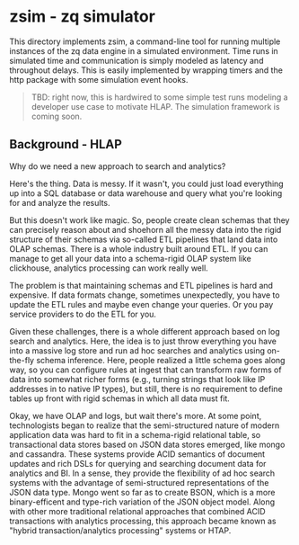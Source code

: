 # zsim - zq simulator

This directory implements zsim, a command-line tool for running multiple
instances of the zq data engine in a simulated environment.
Time runs in simulated time and communication is simply modeled
as latency and throughout delays.  This is easily implemented by
wrapping timers and the http package with some simulation event hooks.

> TBD: right now, this is hardwired to some simple test runs modeling
> a developer use case to motivate HLAP.  The simulation framework
> is coming soon.

## Background - HLAP

Why do we need a new approach to search and analytics?

Here's the thing.  Data is messy.  If it wasn't, you could just load everything
up into a SQL database or data warehouse and query what you're looking for
and analyze the results.

But this doesn't work like magic.  So, people create clean schemas that they
can precisely reason about and
shoehorn all the messy data into the rigid structure of their schemas via
so-called ETL pipelines that land data into OLAP schemas.
There is a whole industry built around ETL.  If you can manage to get all your data
into a schema-rigid OLAP system like clickhouse, analytics processing
can work really well.

The problem is that maintaining schemas and ETL pipelines is hard and expensive.
If data formats change, sometimes unexpectedly, you have to update the ETL rules
and maybe even change your queries.  Or you pay service providers to do the
ETL for you.

Given these challenges, there is a whole different approach based on log search and analytics.
Here, the idea is to just throw everything you have into a massive log store
and run ad hoc searches and analytics using on-the-fly schema inference.
Here, people realized a little schema goes along way, so you can configure rules at
ingest that can transform raw forms of data into somewhat richer forms (e.g., turning
strings that look like IP addresses in to native IP types), but still, there
is no requirement to define tables up front with rigid schemas in which
all data must fit.

Okay, we have OLAP and logs, but wait there's more.  At some point, technologists began
to realize that the semi-structured nature of modern application data was
hard to fit in a schema-rigid relational table, so transactional data stores
based on JSON data stores emerged, like mongo and cassandra.  These systems
provide ACID semantics of document updates and rich DSLs for querying and
searching document data for analytics and BI.  In a sense, they provide the flexibility
of ad hoc search systems with the advantage of semi-structured representations
of the JSON data type.  Mongo went so far as to create BSON, which is a more
binary-efficent and type-rich variation of the JSON object model.
Along with other more traditional relational approaches that combined ACID
transactions with analytics processing, this approach became known as
"hybrid transaction/analytics processing" systems or HTAP.
